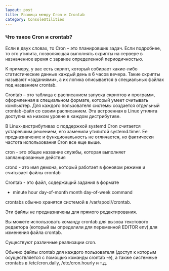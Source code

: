 ```yaml
---
layout: post
title: Разница между Cron и Crontab
category: ConsoleUtilities
---
```


### Что такое Cron и crontab?

Если в двух словах, то Cron – это планировщик задач. Если подробнее, то это утилита, позволяющая выполнять скрипты на сервере в назначенное время с заранее определенной периодичностью.

К примеру, у вас есть скрипт, который собирает какие-либо статистические данные каждый день в 6 часов вечера. Такие скрипты называют «заданиями», а их логика описывается в специальных файлах под названием сrontab.

Crontab – это таблица с расписанием запуска скриптов и программ, оформленная в специальном формате, который умеет считывать компьютер. Для каждого пользователя системы создается отдельный crontab-файл со своим расписанием. Эта встроенная в Linux утилита доступна на низком уровне в каждом дистрибутиве.

В Linux-дистрибутивах с поддержкой systemd Cron считается устаревшим решением, его заменили утилитой systemd.timer. Ее предназначение и функциональность не отличается, но фактически частота использования Cron все еще выше.

cron - это общее название службы, которая выполняет запланированные действия

crond - это имя демона, который работает в фоновом режиме и считывает файлы crontab

Crontab - это файл, содержащий задания в формате

- minute hour day-of-month month day-of-week  command

crontabs обычно хранятся системой в /var/spool/<username>/crontab.

Эти файлы не предназначены для прямого редактирования.

Вы можете использовать команду crontab для вызова текстового редактора (который вы определили для переменной EDITOR env) для изменения файла crontab.

Существуют различные реализации cron.

Обычно файлы crontab для каждого пользователя (доступ к которым осуществляется с помощью команды crontab -e), а также системные crontabs в /etc/cron.daily, /etc/cron.hourly и т.д.
